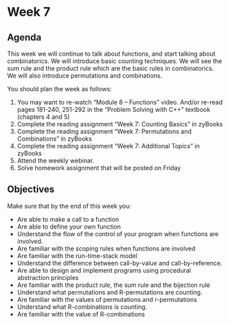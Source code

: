 # Week 7

## Agenda

This week we will continue to talk about functions, and start talking about combinatorics. We will introduce basic counting techniques. We will see the sum rule and the product rule which are the basic rules in combinatorics. We will also introduce permutations and combinations.

You should plan the week as follows:

1. You may want to re-watch “Module 8 – Functions” video. And/or re-read pages 181-240, 251-292 in the “Problem Solving with C++” textbook (chapters 4 and 5)
2. Complete the reading assignment “Week 7: Counting Basics” in zyBooks
3. Complete the reading assignment “Week 7: Permutations and Combinations” in zyBooks
4. Complete the reading assignment “Week 7: Additional Topics” in zyBooks
5. Attend the weekly webinar.
6. Solve homework assignment that will be posted on Friday

## Objectives

Make sure that by the end of this week you:

* Are able to make a call to a function
* Are able to define your own function
* Understand the flow of the control of your program when functions are involved.
* Are familiar with the scoping rules when functions are involved
* Are familiar with the run-time-stack model
* Understand the difference between call-by-value and call-by-reference.
* Are able to design and implement programs using procedural abstraction principles
* Are familiar with the product rule, the sum rule and the bijection rule
* Understand what permutations and R-permutations are counting.
* Are familiar with the values of permutations and r-permutations
* Understand what R-combinations is counting.
* Are familiar with the value of R-combinations
